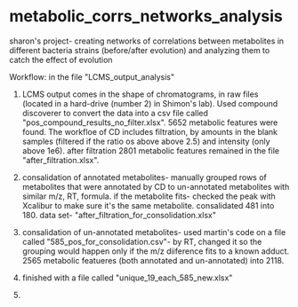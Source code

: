 # metabolic_corrs_networks_analysis
sharon's project- creating networks of correlations between metabolites in different bacteria strains (before/after evolution) and analyzing them to catch the effect of evolution 

Workflow:
in the file "LCMS_output_analysis"
1. LCMS output comes in the shape of chromatograms, in raw files (located in a hard-drive (number 2) in Shimon's lab). Used compound discoverer to convert the data into a csv file called "pos_compound_results_no_filter.xlsx". 5652 metabolic features were found. The workfloe of CD includes filtration, by amounts in the blank samples (filtered if the ratio os above above 2.5) and intensity (only above 1e6). after filtration 2801 metabolic features remained in the file "after_filtration.xlsx".  
2. consalidation of annotated metabolites- manually grouped rows of metabolites that were annotated by CD to un-annotated metabolites with similar m/z, RT, formula. if the metabolite fits- checked the peak with Xcalibur to make sure it's the same metabolite. consalidated 481 into 180. data set- "after_filtration_for_consolidation.xlsx" 
3. consalidation of un-annotated metabolites- used martin's code on a file called "585_pos_for_consolidation.csv"- by RT, changed it so the grouping would happen only if the m/z diiference fits to a known adduct. 2565 metabolic featueres (both annotated and un-annotated) into 2118. 
4. finished with a file called "unique_19_each_585_new.xlsx"

5. 
